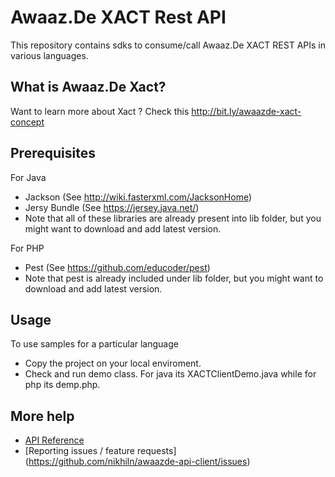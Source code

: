# Awaaz.De XACT Rest API

This repository contains sdks to consume/call Awaaz.De XACT REST APIs in various languages.


## What is  Awaaz.De Xact?

Want to learn more about Xact ? Check this http://bit.ly/awaazde-xact-concept


## Prerequisites

   For Java
   * Jackson (See http://wiki.fasterxml.com/JacksonHome)
   * Jersy Bundle (See https://jersey.java.net/)
   * Note that all of these libraries are already present into lib folder, but you might want to download and add latest version.

For PHP
   * Pest (See https://github.com/educoder/pest)
   * Note that pest is already included under lib folder, but you might want to download and add latest version.

 
    
## Usage

To use samples for a particular language

   * Copy the project on your local enviroment.
   * Check and run demo class. For java its XACTClientDemo.java while for php its demp.php.


## More help

   * [API Reference](http://awaaz.de/console/xact/)
   * [Reporting issues / feature requests] (https://github.com/nikhiln/awaazde-api-client/issues)
